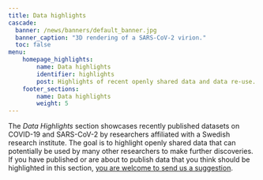 ```yaml
---
title: Data highlights
cascade:
  banner: /news/banners/default_banner.jpg
  banner_caption: "3D rendering of a SARS-CoV-2 virion."
  toc: false
menu:
    homepage_highlights:
        name: Data highlights
        identifier: highlights
        post: Highlights of recent openly shared data and data re-use. <a href="/news/">See all highlights <i class="fas fa-arrow-circle-right"></i></a>
    footer_sections:
        name: Data highlights
        weight: 5
---
```

The *Data Highlights* section showcases recently published datasets on COVID-19 and SARS-CoV-2 by researchers affiliated with a Swedish research institute. The goal is to highlight openly shared data that can potentially be used by many other researchers to make further discoveries. If you have published or are about to publish data that you think should be highlighted in this section, [you are welcome to send us a suggestion](/suggestions/).
